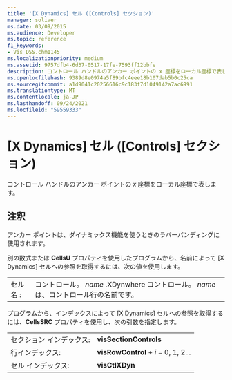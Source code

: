 ```yaml
---
title: '[X Dynamics] セル ([Controls] セクション)'
manager: soliver
ms.date: 03/09/2015
ms.audience: Developer
ms.topic: reference
f1_keywords:
- Vis_DSS.chm1145
ms.localizationpriority: medium
ms.assetid: 9757dfb4-6d37-0517-17fe-7593ff12bbfe
description: コントロール ハンドルのアンカー ポイントの x 座標をローカル座標で表します。
ms.openlocfilehash: 9389d8e0974a5f89bfc4eee18b107dab5b0c25ca
ms.sourcegitcommit: a1d9041c20256616c9c183f7d1049142a7ac6991
ms.translationtype: MT
ms.contentlocale: ja-JP
ms.lasthandoff: 09/24/2021
ms.locfileid: "59559333"
---
```

# <a name="x-dynamics-cell-controls-section"></a>[X Dynamics] セル ([Controls] セクション)

コントロール ハンドルのアンカー ポイントの  *x*  座標をローカル座標で表します。 
  
## <a name="remarks"></a>注釈

アンカー ポイントは、ダイナミックス機能を使うときのラバーバンディングに使用されます。
  
別の数式または **CellsU** プロパティを使用したプログラムから、名前によって [X Dynamics] セルへの参照を取得するには、次の値を使用します。 
  
|||
|:-----|:-----|
| セル名 :  <br/> | コントロール。  *name*  .XDynwhere コントロール。  *name*  は、コントロール行の名前です。  <br/> |
   
プログラムから、インデックスによって [X Dynamics] セルへの参照を取得するには、**CellsSRC** プロパティを使用し、次の引数を指定します。 
  
|||
|:-----|:-----|
| セクション インデックス:  <br/> |**visSectionControls** <br/> |
| 行インデックス:  <br/> |**visRowControl**  +  *i* *=* 0, 1, 2...  <br/> |
| セル インデックス:  <br/> |**visCtlXDyn** <br/> |
   

